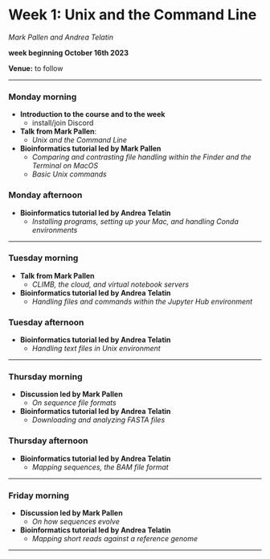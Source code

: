# Week 1: Unix and the Command Line

_Mark Pallen and Andrea Telatin_

**week beginning October 16th 2023**

**Venue:** to follow

***

### Monday morning

- **Introduction to the course and to the week**
  -  install/join Discord
- **Talk from Mark Pallen**:
  -  _Unix and the Command Line_
- **Bioinformatics tutorial led by Mark Pallen**
  -  _Comparing and contrasting file handling within the Finder and the Terminal on MacOS_
  -  _Basic Unix commands_

### Monday afternoon

- **Bioinformatics tutorial led by Andrea Telatin**
  -  _Installing programs, setting up your Mac, and handling Conda environments_

***

### Tuesday morning

- **Talk from Mark Pallen**
  -  _CLIMB, the cloud, and virtual notebook servers_
- **Bioinformatics tutorial led by Andrea Telatin**
  -  _Handling files and commands within the Jupyter Hub environment_

### Tuesday afternoon

- **Bioinformatics tutorial led by Andrea Telatin**
  -  _Handling text files in Unix environment_

***

### Thursday morning

- **Discussion led by Mark Pallen**
  -  _On sequence file formats_
- **Bioinformatics tutorial led by Andrea Telatin**
  -  _Downloading and analyzing FASTA files_

### Thursday afternoon

- **Bioinformatics tutorial led by Andrea Telatin**
  -  _Mapping sequences, the BAM file format_

***

### Friday morning

- **Discussion led by Mark Pallen**
  -  _On how sequences evolve_
- **Bioinformatics tutorial led by Andrea Telatin**
  -  _Mapping short reads against a reference genome_

***

